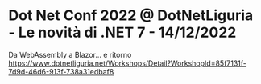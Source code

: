 # Dot Net Conf 2022 @ DotNetLiguria - Le novità di .NET 7 - 14/12/2022
Da WebAssembly a Blazor... e ritorno
https://www.dotnetliguria.net/Workshops/Detail?WorkshopId=85f7131f-7d9d-46d6-913f-738a31edbaf8